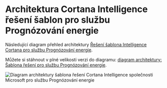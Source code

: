 <properties
    pageTitle="Architektura Cortana Intelligence řešení šablon pro službu Prognózování energie | Microsoft Azure"
    description="Architektura Microsoft Cortana Intelligence šablona řešení, která vám pomůže prognózy služba pro firmu nástroj energie."
    keywords="řešení přístupové; cortana analýzy; energie Prognózování"
    services="cortana-analytics"
    documentationCenter=""
    authors="garyericson"
    manager="jhubbard"
    editor="cgronlun"/>

<tags
    ms.service="cortana-analytics"
    ms.workload="data-services"
    ms.tgt_pltfrm="na"
    ms.devlang="na"
    ms.topic="article"
    ms.date="11/19/2015"
    ms.author="garye" />

# <a name="cortana-intelligence-solution-template-architecture-for-demand-forecasting-of-energy"></a>Architektura Cortana Intelligence řešení šablon pro službu Prognózování energie

Následující diagram přehled architektury [Řešení šablona Intelligence Cortana pro službu Prognózování energie](cortana-analytics-playbook-demand-forecasting-energy.md).

Můžete si stáhnout v plné velikosti verzi do diagramu: [diagram architektury: Šablona řešení pro službu Prognózování energie](http://download.microsoft.com/download/1/9/B/19B815F0-D1B0-4F67-AED3-A40544225FD1/ca-topologies-energy-forecasting.png).

![Diagram architektury šablona řešení Cortana Intelligence společnosti Microsoft pro službu Prognózování energie][image]

[image]: ./media/cortana-analytics-architecture-demand-forecasting-energy/ca-topologies-energy-forecasting.png

